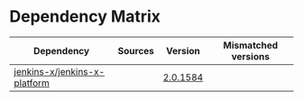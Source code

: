 # Dependency Matrix

Dependency | Sources | Version | Mismatched versions
---------- | ------- | ------- | -------------------
[jenkins-x/jenkins-x-platform](https://github.com/jenkins-x/jenkins-x-platform) |  | [2.0.1584](https://github.com/jenkins-x/jenkins-x-platform/releases/tag/v2.0.1584) | 
